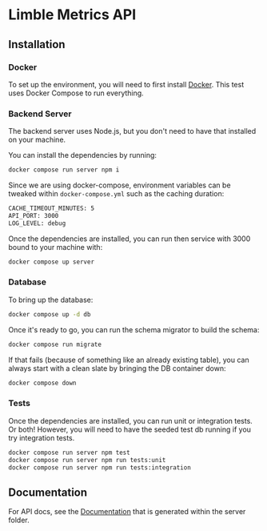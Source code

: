 # Limble Metrics API

## Installation

### Docker

To set up the environment, you will need to first install [Docker](https://docs.docker.com/engine/install/).
This test uses Docker Compose to run everything.

### Backend Server

The backend server uses Node.js, but you don't need to have that installed on your machine.

You can install the dependencies by running:

```bash
docker compose run server npm i
```

Since we are using docker-compose, environment variables can be tweaked within `docker-compose.yml` such as the caching duration:

```bash
CACHE_TIMEOUT_MINUTES: 5
API_PORT: 3000
LOG_LEVEL: debug
```

Once the dependencies are installed, you can run then service with 3000 bound to your machine with:

```bash
docker compose up server
```

### Database

To bring up the database:

```bash
docker compose up -d db
```

Once it's ready to go, you can run the schema migrator to build the schema:

```bash
docker compose run migrate
```

If that fails (because of something like an already existing table), you can always start with a clean slate
by bringing the DB container down:

```bash
docker compose down
```

### Tests

Once the dependencies are installed, you can run unit or integration tests. Or both! However, you will need to have the seeded test db running if you try integration tests.

```bash
docker compose run server npm test
docker compose run server npm run tests:unit
docker compose run server npm run tests:integration
```

## Documentation

For API docs, see the [Documentation](https://html-preview.github.io/?url=https://github.com/ConnerAiken/limble-interview/blob/main/server/docs/index.html) that is generated within the server folder.
